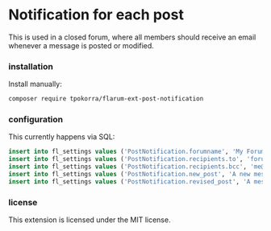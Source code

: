 # Notification for each post

This is used in a closed forum, where all members should receive an email whenever a message is posted or modified.

### installation

Install manually:

```bash
composer require tpokorra/flarum-ext-post-notification
```

### configuration

This currently happens via SQL:

```sql
insert into fl_settings values ('PostNotification.forumname', 'My Forum');
insert into fl_settings values ('PostNotification.recipients.to', 'forum@example.com');
insert into fl_settings values ('PostNotification.recipients.bcc', 'me@example.com, you@example.com');
insert into fl_settings values ('PostNotification.new_post', 'A new message has been posted:');
insert into fl_settings values ('PostNotification.revised_post', 'A message has been revised:');
```

### license

This extension is licensed under the MIT license.
